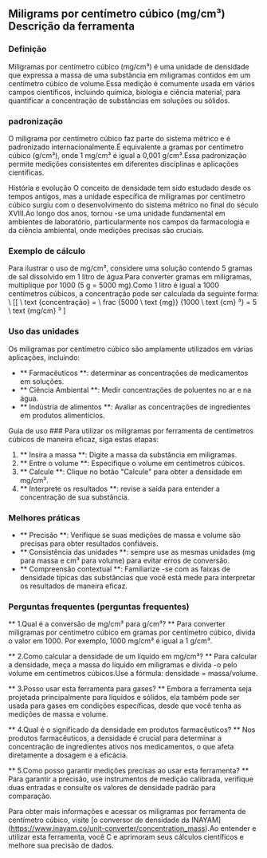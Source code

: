 ## Miligrams por centímetro cúbico (mg/cm³) Descrição da ferramenta

### Definição
Miligramas por centímetro cúbico (mg/cm³) é uma unidade de densidade que expressa a massa de uma substância em miligramas contidos em um centímetro cúbico de volume.Essa medição é comumente usada em vários campos científicos, incluindo química, biologia e ciência material, para quantificar a concentração de substâncias em soluções ou sólidos.

### padronização
O miligrama por centímetro cúbico faz parte do sistema métrico e é padronizado internacionalmente.É equivalente a gramas por centímetro cúbico (g/cm³), onde 1 mg/cm³ é igual a 0,001 g/cm³.Essa padronização permite medições consistentes em diferentes disciplinas e aplicações científicas.

História e evolução
O conceito de densidade tem sido estudado desde os tempos antigos, mas a unidade específica de miligramas por centímetro cúbico surgiu com o desenvolvimento do sistema métrico no final do século XVIII.Ao longo dos anos, tornou -se uma unidade fundamental em ambientes de laboratório, particularmente nos campos da farmacologia e da ciência ambiental, onde medições precisas são cruciais.

### Exemplo de cálculo
Para ilustrar o uso de mg/cm³, considere uma solução contendo 5 gramas de sal dissolvido em 1 litro de água.Para converter gramas em miligramas, multiplique por 1000 (5 g = 5000 mg).Como 1 litro é igual a 1000 centímetros cúbicos, a concentração pode ser calculada da seguinte forma:
\ [[
\ text {concentração} = \ frac {5000 \ text {mg}} {1000 \ text {cm} ³} = 5 \ text {mg/cm} ³
\]

### Uso das unidades
Os miligramas por centímetro cúbico são amplamente utilizados em várias aplicações, incluindo:
- ** Farmacêuticos **: determinar as concentrações de medicamentos em soluções.
- ** Ciência Ambiental **: Medir concentrações de poluentes no ar e na água.
- ** Indústria de alimentos **: Avaliar as concentrações de ingredientes em produtos alimentícios.

Guia de uso ###
Para utilizar os miligramas por ferramenta de centímetros cúbicos de maneira eficaz, siga estas etapas:
1. ** Insira a massa **: Digite a massa da substância em miligramas.
2. ** Entre o volume **: Especifique o volume em centímetros cúbicos.
3. ** Calcule **: Clique no botão "Calcule" para obter a densidade em mg/cm³.
4. ** Interprete os resultados **: revise a saída para entender a concentração de sua substância.

### Melhores práticas
- ** Precisão **: Verifique se suas medições de massa e volume são precisas para obter resultados confiáveis.
- ** Consistência das unidades **: sempre use as mesmas unidades (mg para massa e cm³ para volume) para evitar erros de conversão.
- ** Compreensão contextual **: Familiarize -se com as faixas de densidade típicas das substâncias que você está mede para interpretar os resultados de maneira eficaz.

### Perguntas frequentes (perguntas frequentes)

** 1.Qual é a conversão de mg/cm³ para g/cm³? **
Para converter miligramas por centímetro cúbico em gramas por centímetro cúbico, divida o valor em 1000. Por exemplo, 1000 mg/cm³ é igual a 1 g/cm³.

** 2.Como calcular a densidade de um líquido em mg/cm³? **
Para calcular a densidade, meça a massa do líquido em miligramas e divida -o pelo volume em centímetros cúbicos.Use a fórmula: densidade = massa/volume.

** 3.Posso usar esta ferramenta para gases? **
Embora a ferramenta seja projetada principalmente para líquidos e sólidos, ela também pode ser usada para gases em condições específicas, desde que você tenha as medições de massa e volume.

** 4.Qual é o significado da densidade em produtos farmacêuticos? **
Nos produtos farmacêuticos, a densidade é crucial para determinar a concentração de ingredientes ativos nos medicamentos, o que afeta diretamente a dosagem e a eficácia.

** 5.Como posso garantir medições precisas ao usar esta ferramenta? **
Para garantir a precisão, use instrumentos de medição calibrada, verifique duas entradas e consulte os valores de densidade padrão para comparação.

Para obter mais informações e acessar os miligramas por ferramenta de centímetro cúbico, visite [o conversor de densidade da INAYAM] (https://www.inayam.co/unit-converter/concentration_mass).Ao entender e utilizar esta ferramenta, você C e aprimoram seus cálculos científicos e melhore sua precisão de dados.